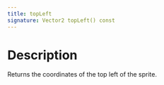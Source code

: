 ```yaml
---
title: topLeft
signature: Vector2 topLeft() const
---
```


# Description
Returns the coordinates of the top left of the sprite.
